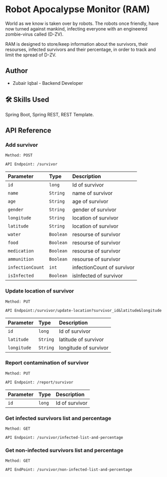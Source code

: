 # Robot Apocalypse Monitor (RAM)

World as we know is taken over by robots.
The robots once friendly, have now turned against mankind,
infecting everyone with an engineered zombie-virus called (D-ZV).

RAM is designed to store/keep information about the survivors, their resourses, infected survivors and their percentage, in order to track and limit the spread of D-ZV.

## Author

- Zubair Iqbal - Backend Developer

## 🛠 Skills Used
Spring Boot, Spring REST, REST Template.

## API Reference

### Add survivor

`Method: POST`

 `API Endpoint: /survivor`
  
| Parameter | Type     | Description                       |
| :-------- | :------- | :-------------------------------- |
| `id`      | `long` | Id of survivor |
| `name`      | `String` | name of survivor |
| `age`      | `String` | age of survivor |
| `gender`      | `String` | gender of survivor |
| `longitude`      | `String` | location of survivor |
| `latitude`      | `String` | location of survivor |
| `water`      | `Boolean` | resourse of survivor |
| `food`      | `Boolean` | resourse of survivor |
| `medication`      | `Boolean` | resourse of survivor |
| `ammunition`      | `Boolean` | resourse of survivor |
| `infectionCount`      | `int` | infectionCount of survivor |
| `isInfected`      | `Boolean` | isInfected of survivor |

### Update location of survivor

`Method: PUT`

`API Endpoint:/survivor/update-location?survivor_id&latitude&longitude`

| Parameter | Type     | Description                       |
| :-------- | :------- | :-------------------------------- |
| `id`      | `long` | Id of survivor |
| `latitude`      | `String` | latitude of survivor |
| `longitude`      | `String` | longitude of survivor |

### Report contamination of survivor

  `Method: PUT`
  
  `API Endpoint: /report/survivor`

| Parameter | Type     | Description                       |
| :-------- | :------- | :-------------------------------- |
| `id`      | `long` | Id of survivor |

### Get infected survivors list and percentage

`Method: GET`

`API Endpoint: /survivor/infected-list-and-percentage`

### Get non-infected survivors list and percentage

`Method: GET`

`API EndPoint: /survivor/non-infected-list-and-percentage`
